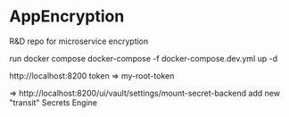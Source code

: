 # AppEncryption
R&amp;D repo for microservice encryption

run docker compose 
docker-compose -f docker-compose.dev.yml up -d

http://localhost:8200
token => my-root-token

=>
http://localhost:8200/ui/vault/settings/mount-secret-backend
add new "transit" Secrets Engine
